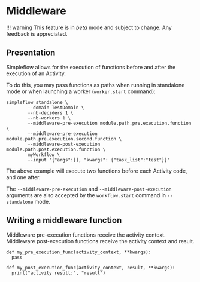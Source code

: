 # Middleware

!!! warning
    This feature is in _beta_ mode and subject to change. Any feedback is appreciated.

## Presentation

Simpleflow allows for the execution of functions before and after the
execution of an Activity.

To do this, you may pass functions as paths when running in standalone
mode or when launching a worker (`worker.start` command):

```
simpleflow standalone \
		--domain TestDomain \
		--nb-deciders 1 \
		--nb-workers 1 \
		--middleware-pre-execution module.path.pre.execution.function \
		--middleware-pre-execution module.path.pre.execution.second.function \
		--middleware-post-execution module.path.post.execution.function \
		myWorkflow \
		--input '{"args":[], "kwargs": {"task_list":"test"}}'
```

The above example will execute two functions before each Activity code,
and one after.

The `--middleware-pre-execution` and `--middleware-post-execution`
arguments are also accepted by the `workflow.start` command in
`--standalone` mode.

## Writing a middleware function

Middleware pre-execution functions receive the activity context.
Middleware post-execution functions receive the activity context and
result.

```
def my_pre_execution_func(activity_context, **kwargs):
  pass

def my_post_execution_func(activity_context, result, **kwargs):
  print("activity result:", "result")
```
